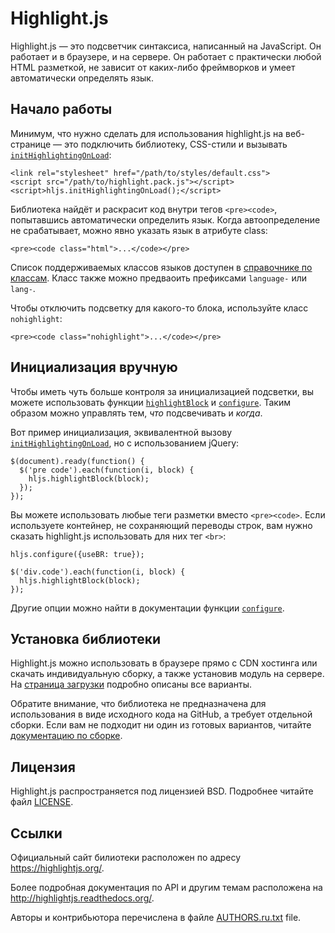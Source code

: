 <h1 id="highlight.js">Highlight.js</h1>

<p>Highlight.js — это подсветчик синтаксиса, написанный на JavaScript. Он работает
и в браузере, и на сервере. Он работает с практически любой HTML разметкой, не
зависит от каких-либо фреймворков и умеет автоматически определять язык.</p>

<h2 id="%D0%9D%D0%B0%D1%87%D0%B0%D0%BB%D0%BE-%D1%80%D0%B0%D0%B1%D0%BE%D1%82%D1%8B">Начало работы</h2>

<p>Минимум, что нужно сделать для использования highlight.js на веб-странице — это
подключить библиотеку, CSS-стили и вызывать <a href="http://highlightjs.readthedocs.org/en/latest/api.html#inithighlightingonload"><code>initHighlightingOnLoad</code></a>:</p>

<pre><code class="html">&lt;link rel="stylesheet" href="/path/to/styles/default.css"&gt;
&lt;script src="/path/to/highlight.pack.js"&gt;&lt;/script&gt;
&lt;script&gt;hljs.initHighlightingOnLoad();&lt;/script&gt;
</code></pre>

<p>Библиотека найдёт и раскрасит код внутри тегов <code>&lt;pre&gt;&lt;code&gt;</code>, попытавшись
автоматически определить язык. Когда автоопределение не срабатывает, можно явно
указать язык в атрибуте class:</p>

<pre><code class="html">&lt;pre&gt;&lt;code class="html"&gt;...&lt;/code&gt;&lt;/pre&gt;
</code></pre>

<p>Список поддерживаемых классов языков доступен в <a href="http://highlightjs.readthedocs.org/en/latest/css-classes-reference.html">справочнике по классам</a>.
Класс также можно предваоить префиксами <code>language-</code> или <code>lang-</code>.</p>

<p>Чтобы отключить подсветку для какого-то блока, используйте класс <code>nohighlight</code>:</p>

<pre><code class="html">&lt;pre&gt;&lt;code class="nohighlight"&gt;...&lt;/code&gt;&lt;/pre&gt;
</code></pre>

<h2 id="%D0%98%D0%BD%D0%B8%D1%86%D0%B8%D0%B0%D0%BB%D0%B8%D0%B7%D0%B0%D1%86%D0%B8%D1%8F-%D0%B2%D1%80%D1%83%D1%87%D0%BD%D1%83%D1%8E">Инициализация вручную</h2>

<p>Чтобы иметь чуть больше контроля за инициализацией подсветки, вы можете
использовать функции <a href="http://highlightjs.readthedocs.org/en/latest/api.html#highlightblock-block"><code>highlightBlock</code></a> и <a href="http://highlightjs.readthedocs.org/en/latest/api.html#configure-options"><code>configure</code></a>. Таким образом
можно управлять тем, <em>что</em> подсвечивать и <em>когда</em>.</p>

<p>Вот пример инициализация, эквивалентной вызову <a href="http://highlightjs.readthedocs.org/en/latest/api.html#inithighlightingonload"><code>initHighlightingOnLoad</code></a>, но
с использованием jQuery:</p>

<pre><code class="javascript">$(document).ready(function() {
  $('pre code').each(function(i, block) {
    hljs.highlightBlock(block);
  });
});
</code></pre>

<p>Вы можете использовать любые теги разметки вместо <code>&lt;pre&gt;&lt;code&gt;</code>. Если
используете контейнер, не сохраняющий переводы строк, вам нужно сказать
highlight.js использовать для них тег <code>&lt;br&gt;</code>:</p>

<pre><code class="javascript">hljs.configure({useBR: true});

$('div.code').each(function(i, block) {
  hljs.highlightBlock(block);
});
</code></pre>

<p>Другие опции можно найти в документации функции <a href="http://highlightjs.readthedocs.org/en/latest/api.html#configure-options"><code>configure</code></a>.</p>

<h2 id="%D0%A3%D1%81%D1%82%D0%B0%D0%BD%D0%BE%D0%B2%D0%BA%D0%B0-%D0%B1%D0%B8%D0%B1%D0%BB%D0%B8%D0%BE%D1%82%D0%B5%D0%BA%D0%B8">Установка библиотеки</h2>

<p>Highlight.js можно использовать в браузере прямо с CDN хостинга или скачать
индивидуальную сборку, а также установив модуль на сервере. На
<a href="https://highlightjs.org/download/">страница загрузки</a> подробно описаны все варианты.</p>

<p>Обратите внимание, что библиотека не предназначена для использования в виде
исходного кода на GitHub, а требует отдельной сборки. Если вам не подходит ни
один из готовых вариантов, читайте <a href="http://highlightjs.readthedocs.org/en/latest/building-testing.html">документацию по сборке</a>.</p>

<h2 id="%D0%9B%D0%B8%D1%86%D0%B5%D0%BD%D0%B7%D0%B8%D1%8F">Лицензия</h2>

<p>Highlight.js распространяется под лицензией BSD. Подробнее читайте файл
<a href="https://github.com/isagalaev/highlight.js/blob/master/LICENSE">LICENSE</a>.</p>

<h2 id="%D0%A1%D1%81%D1%8B%D0%BB%D0%BA%D0%B8">Ссылки</h2>

<p>Официальный сайт билиотеки расположен по адресу <a href="https://highlightjs.org/">https://highlightjs.org/</a>.</p>

<p>Более подробная документация по API и другим темам расположена на
<a href="http://highlightjs.readthedocs.org/">http://highlightjs.readthedocs.org/</a>.</p>

<p>Авторы и контрибьютора перечислена в файле <a href="https://github.com/isagalaev/highlight.js/blob/master/AUTHORS.ru.txt">AUTHORS.ru.txt</a> file.</p>
